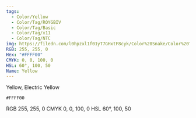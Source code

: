 ```yaml
---
tags:
  - Color/Yellow
  - Color/Tag/ROYGBIV
  - Color/Tag/Basic
  - Color/Tag/x11
  - Color/Tag/NTC
img: https://filedn.com/l0hpzxl1f01yT7GHxtF8cyk/Color%20Snake/Color%20Thumbnails/%23FFFF00%20(1920).png
RGB: 255, 255, 0
Hex: "#FFFF00"
CMYK: 0, 0, 100, 0
HSL: 60°, 100, 50
Name: Yellow
---
```

Yellow, Electric Yellow
```palette
#FFFF00
```
RGB	255, 255, 0
CMYK	0, 0, 100, 0
HSL	60°, 100, 50
